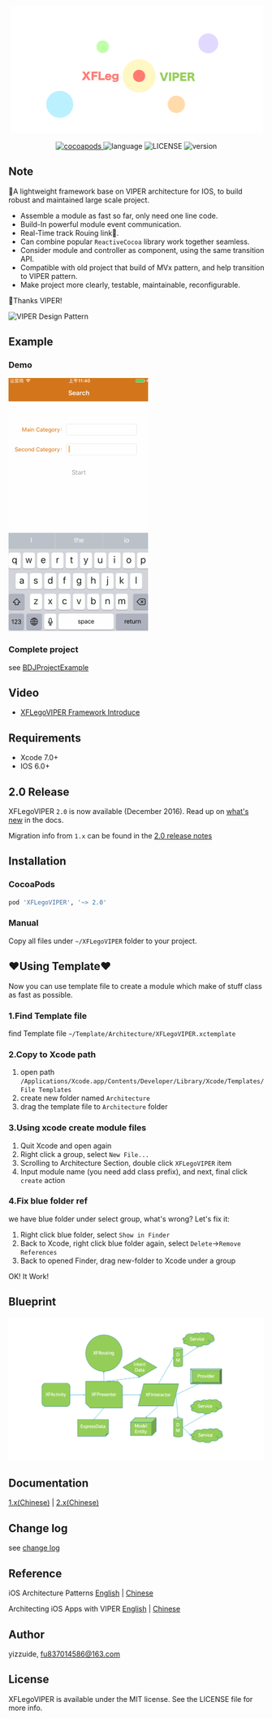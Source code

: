 <p align="center">
    <img src="./ScreenShot/logo.png" alt="logo" width="499"/>
</p>
<p align="center">
  <a href="http://cocoadocs.org/docsets/XFLegoVIPER">
  	<img src="https://img.shields.io/badge/cocoapods-v2.0.0-brightgreen.svg" alt="cocoapods" />
  </a>
  <img src="https://img.shields.io/badge/language-ObjC-orange.svg" alt="language" />
  <img src="https://img.shields.io/npm/l/express.svg" alt="LICENSE" />
  <img src="https://img.shields.io/badge/platform-ios6%2B-green.svg" alt="version" />
</p>

## Note
🚀A lightweight framework base on VIPER architecture for IOS, to build robust and maintained large scale project.
* Assemble a module as fast so far, only need one line code.
* Build-In powerful module event communication.
* Real-Time track Rouing link💫.
* Can combine popular `ReactiveCocoa` library work together seamless.
* Consider module and controller as component, using the same transition API.
* Compatible with old project that build of MVx pattern, and help transition to VIPER pattern.
* Make project more clearly, testable, maintainable, reconfigurable.

🍺Thanks VIPER!

![VIPER Design Pattern](https://www.objc.io/images/issue-13/2014-06-07-viper-intro-0a53d9f8.jpg)

## Example
### Demo
![Demo](./ScreenShot/usage.gif)

### Complete project
see [BDJProjectExample](https://github.com/yizzuide/BDJProjectExample)

## Video
* [XFLegoVIPER Framework Introduce](https://pan.baidu.com/s/1mhZHRQC)


## Requirements
* Xcode 7.0+
* IOS 6.0+

## 2.0 Release
XFLegoVIPER `2.0` is now available (December 2016). Read up on [what's new](https://github.com/yizzuide/XFLegoVIPER/wiki/Getting-Started) in the docs.

Migration info from `1.x` can be found in the [2.0 release notes](./RELEASE.md)

## Installation
### CocoaPods
```ruby
pod 'XFLegoVIPER', '~> 2.0'
```

### Manual
Copy all files under `~/XFLegoVIPER` folder  to your project.

## ❤Using Template❤
Now you can use template file to create a module which make of stuff class as fast as possible.
### 1.Find Template file 
find Template file  `~/Template/Architecture/XFLegoVIPER.xctemplate`

### 2.Copy to Xcode path
1. open path `/Applications/Xcode.app/Contents/Developer/Library/Xcode/Templates/File Templates`
2. create new folder named `Architecture`
3. drag the template file to `Architecture` folder

### 3.Using xcode create module files
1. Quit Xcode and open again
2. Right click a group, select `New File...`
3. Scrolling to Architecture Section, double click `XFLegoVIPER` item
4. Input module name (you need add class prefix), and next, final click `create` action

### 4.Fix blue folder ref
we have blue folder under select group, what's wrong? Let's fix it:

1. Right click blue folder, select `Show in Finder`
2. Back to Xcode, right click blue folder again, select `Delete`->`Remove References`
3. Back to opened Finder, drag new-folder to Xcode under a group

OK! It Work!

## Blueprint
![XFLegoVIPER construct](./ScreenShot/framework.png)

## Documentation
[1.x(Chinese)](./README1_5_x.md) | [2.x(Chinese)](https://github.com/yizzuide/XFLegoVIPER/wiki/Getting-Started)

## Change log
see [change log](./RELEASE.md)

## Reference
iOS Architecture Patterns [English](https://medium.com/ios-os-x-development/ios-architecture-patterns-ecba4c38de52#.6tpii2lax) | [Chinese](http://www.cocoachina.com/ios/20160108/14916.html?utm_source=tuicool&utm_medium=referral)

Architecting iOS Apps with VIPER [English](https://www.objc.io/issues/13-architecture/viper/) | [Chinese](https://objccn.io/issue-13-5/)

## Author
yizzuide, fu837014586@163.com

## License
XFLegoVIPER is available under the MIT license. See the LICENSE file for more info.

